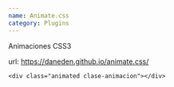 ```yaml
---
name: Animate.css
category: Plugins
---
```


Animaciones CSS3

url: <https://daneden.github.io/animate.css/>

```
<div class="animated clase-animacion"></div>
```
